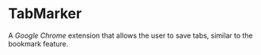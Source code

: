 # TabMarker

A _Google Chrome_ extension that allows the user to save tabs, similar to the bookmark feature.
